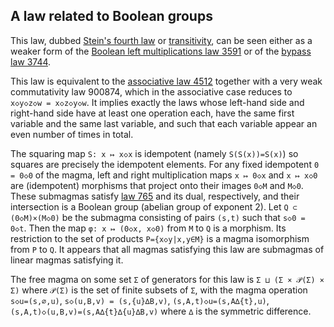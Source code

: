 ## A law related to Boolean groups

This law, dubbed [Stein's fourth law](https://arxiv.org/abs/1408.0991) or [transitivity](https://arxiv.org/abs/1601.01922), can be seen either as a weaker form of the [Boolean left multiplications law 3591](https://teorth.github.io/equational_theories/implications/?3591) or of the [bypass law 3744](https://teorth.github.io/equational_theories/implications/?3744).

This law is equivalent to the [associative law 4512](https://teorth.github.io/equational_theories/implications/?4512) together with a very weak commutativity law 900874, which in the associative case reduces to `x◇y◇z◇w = x◇z◇y◇w`.  It implies exactly the laws whose left-hand side and right-hand side have at least one operation each, have the same first variable and the same last variable, and such that each variable appear an even number of times in total.

The squaring map `S: x ↦ x◇x` is idempotent (namely `S(S(x))=S(x)`) so squares are precisely the idempotent elements.  For any fixed idempotent `0 = 0◇0` of the magma, left and right multiplication maps `x ↦ 0◇x` and `x ↦ x◇0` are (idempotent) morphisms that project onto their images `0◇M` and `M◇0`.  These submagmas satisfy [law 765](https://teorth.github.io/equational_theories/implications/?765) and its dual, respectively, and their intersection is a Boolean group (abelian group of exponent 2).  Let `Q ⊂ (0◇M)×(M◇0)` be the submagma consisting of pairs `(s,t)` such that `s◇0 = 0◇t`.  Then the map `φ: x ↦ (0◇x, x◇0)` from `M` to `Q` is a morphism.  Its restriction to the set of products `P={x◇y|x,y∈M}` is a magma isomorphism from `P` to `Q`.  It appears that all magmas satisfying this law are submagmas of linear magmas satisfying it.

The free magma on some set `Σ` of generators for this law is `Σ ⊔ (Σ × 𝒫(Σ) × Σ)` where `𝒫(Σ)` is the set of finite subsets of `Σ`, with the magma operation `s◇u=(s,∅,u)`, `s◇(u,B,v) = (s,{u}∆B,v)`, `(s,A,t)◇u=(s,A∆{t},u)`, `(s,A,t)◇(u,B,v)=(s,A∆{t}∆{u}∆B,v)` where `∆` is the symmetric difference.
